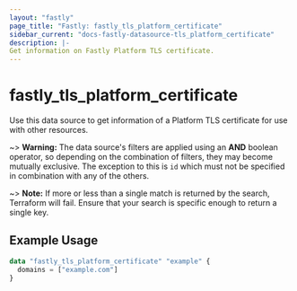 ```yaml
---
layout: "fastly"
page_title: "Fastly: fastly_tls_platform_certificate"
sidebar_current: "docs-fastly-datasource-tls_platform_certificate"
description: |-
Get information on Fastly Platform TLS certificate.
---
```


# fastly_tls_platform_certificate

Use this data source to get information of a Platform TLS certificate for use with other resources.

~> **Warning:** The data source's filters are applied using an **AND** boolean operator, so depending on the combination
of filters, they may become mutually exclusive. The exception to this is `id` which must not be specified in combination
with any of the others.

~> **Note:** If more or less than a single match is returned by the search, Terraform will fail. Ensure that your search is specific enough to return a single key.

## Example Usage

```terraform
data "fastly_tls_platform_certificate" "example" {
  domains = ["example.com"]
}
```